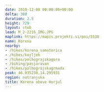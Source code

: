 ```yaml
---
date: 2010-12-08 00:00:00+00:00
delta: 380
duration: 2.5
height: 729
layout: stub
lead: M_2-2216_IMG.JPG
maplink: https://mapzs.projekti.si/poi/5538
name: Korena
nearby:
- /hikes/korena_samotorica
- /hikes/kozljek
- /hikes/polhograjskagora
- /biking/pasjaravan
- /hikes/polhograjskagrmada
peak: 46.035238,14.295931
region: notranjska
title: Korena above Horjul
---
```

